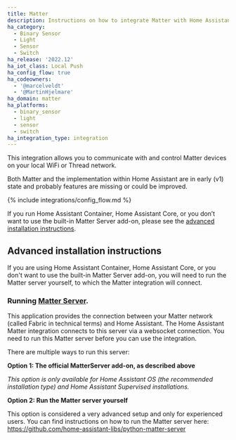 ```yaml
---
title: Matter
description: Instructions on how to integrate Matter with Home Assistant.
ha_category:
  - Binary Sensor
  - Light
  - Sensor
  - Switch
ha_release: '2022.12'
ha_iot_class: Local Push
ha_config_flow: true
ha_codeowners:
  - '@marcelveldt'
  - '@MartinHjelmare'
ha_domain: matter
ha_platforms:
  - binary_sensor
  - light
  - sensor
  - switch
ha_integration_type: integration
---
```


This integration allows you to communicate with and control Matter devices on your local WiFi or Thread network.

<p class='note'>
Both Matter and the implementation within Home Assistant are in early (v1) state and probably features are missing or could be improved.
</p>

{% include integrations/config_flow.md %}

If you run Home Assistant Container, Home Assistant Core, or you don’t want to use the built-in Matter Server add-on, please see the [advanced installation instructions](https://www.home-assistant.io/integrations/matter/#advanced-installation-instructions).


## Advanced installation instructions

If you are using Home Assistant Container, Home Assistant Core, or you don't want to use the built-in Matter Server add-on, you will need to run the Matter server yourself, to which the Matter integration will connect.

### Running [Matter Server](https://github.com/home-assistant-libs/python-matter-server).

This application provides the connection between your Matter network (called Fabric in technical terms) and Home Assistant. The Home Assistant Matter integration connects to this server via a websocket connection. You need to run this Matter server before you can use the integration.

There are multiple ways to run this server:

**Option 1: The official MatterServer add-on, as described above**

_This option is only available for Home Assistant OS (the recommended installation type) and Home Assistant Supervised installations._

**Option 2: Run the Matter server yourself**

This option is considered a very advanced setup and only for experienced users. You can find instructions on how to run the Matter server here: https://github.com/home-assistant-libs/python-matter-server

